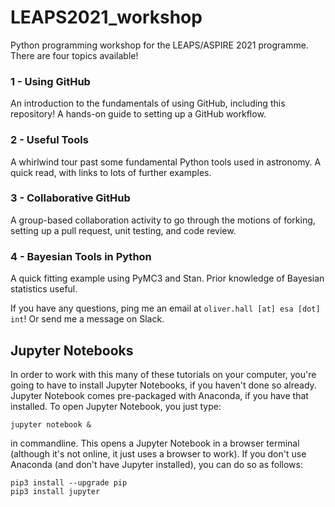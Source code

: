 # LEAPS2021_workshop
Python programming workshop for the LEAPS/ASPIRE 2021 programme. There are four topics available!

### 1 - Using GitHub
An introduction to the fundamentals of using GitHub, including this repository! A hands-on guide to setting up a GitHub workflow.

### 2 - Useful Tools
A whirlwind tour past some fundamental Python tools used in astronomy. A quick read, with links to lots of further examples.

### 3 - Collaborative GitHub
A group-based collaboration activity to go through the motions of forking, setting up a pull request, unit testing, and code review.

### 4 - Bayesian Tools in Python
A quick fitting example using PyMC3 and Stan. Prior knowledge of Bayesian statistics useful.

If you have any questions, ping me an email at `oliver.hall [at] esa [dot] int`! Or send me a message on Slack.

## Jupyter Notebooks

In order to work with this many of these tutorials on your computer, you're going to have to install Jupyter Notebooks, if you haven't done so already. Jupyter Notebook comes pre-packaged with Anaconda, if you have that installed. To open Jupyter Notebook, you just type:

```
jupyter notebook &
```

in commandline. This opens a Jupyter Notebook in a browser terminal (although it's not online, it just uses a browser to work). If you don't use Anaconda (and don't have Jupyter installed), you can do so as follows:

```
pip3 install --upgrade pip
pip3 install jupyter
```
